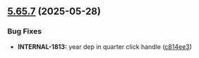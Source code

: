 ## [5.65.7](https://github.com/taskany-inc/bricks/compare/v5.65.6...v5.65.7) (2025-05-28)


### Bug Fixes

* **INTERNAL-1813:** year dep in quarter click handle ([c814ee3](https://github.com/taskany-inc/bricks/commit/c814ee3832a42e5f0791d6b3c1f166a2266a1d86))

